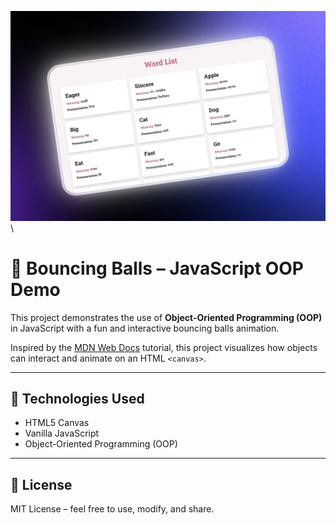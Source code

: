 [![Vue Unpkg](https://raw.githubusercontent.com/shuaib-code/vue-unpkg/refs/heads/main/public/social.png)](https://vuejs.org/)\

# 🎾 Bouncing Balls – JavaScript OOP Demo

This project demonstrates the use of **Object-Oriented Programming (OOP)** in JavaScript with a fun and interactive bouncing balls animation.

Inspired by the [MDN Web Docs](https://developer.mozilla.org/en-US/docs/Learn/JavaScript/Objects/Object_building_practice) tutorial, this project visualizes how objects can interact and animate on an HTML `<canvas>`.

---

## 📂 Technologies Used

- HTML5 Canvas
- Vanilla JavaScript
- Object-Oriented Programming (OOP)

---

## 📜 License

MIT License – feel free to use, modify, and share.
